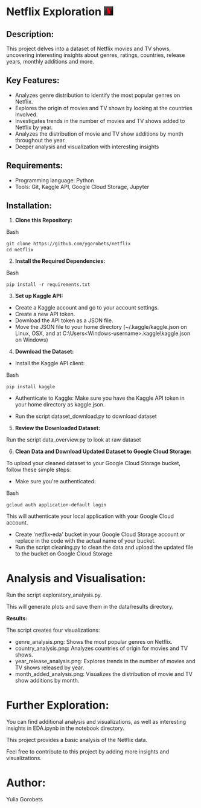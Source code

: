 # Netflix Exploration ![img.png](img.png)

## Description:

This project delves into a dataset of Netflix movies and TV shows, uncovering interesting insights about genres, ratings, countries, release years, monthly additions and more.

## Key Features:

* Analyzes genre distribution to identify the most popular genres on Netflix.
* Explores the origin of movies and TV shows by looking at the countries involved.
* Investigates trends in the number of movies and TV shows added to Netflix by year.
* Analyzes the distribution of movie and TV show additions by month throughout the year.
* Deeper analysis and visualization with interesting insights

## Requirements:

* Programming language: Python
* Tools: Git, Kaggle API, Google Cloud Storage, Jupyter

## Installation:

1. **Clone this Repository:**

Bash
```console
git clone https://github.com/ygorobets/netflix
cd netflix
```

2. **Install the Required Dependencies:**

Bash
```console
pip install -r requirements.txt
```

3. **Set up Kaggle API:**

* Create a Kaggle account and go to your account settings.
* Create a new API token.
* Download the API token as a JSON file.
* Move the JSON file to your home directory (~/.kaggle/kaggle.json on Linux, OSX, and at C:\Users\<Windows-username>\.kaggle\kaggle.json on Windows)

4. **Download the Dataset:**

* Install the Kaggle API client:

Bash

```console
pip install kaggle
```
* Authenticate to Kaggle: Make sure you have the Kaggle API token in your home directory as kaggle.json.

* Run the script dataset_download.py to download dataset 

5. **Review the Downloaded Dataset:** 

Run the script data_overview.py to look at raw dataset 

6. **Clean Data and Download Updated Dataset to Google Cloud Storage:**

To upload your cleaned dataset to your Google Cloud Storage bucket, follow these simple steps:

* Make sure you're authenticated:

Bash

```console
gcloud auth application-default login
```
This will authenticate your local application with your Google Cloud account.

* Create 'netflix-eda' bucket in your Google Cloud Storage account or replace in the code with the actual name of your bucket.
* Run the script cleaning.py to clean the data and upload the updated file to the bucket on Google Cloud Storage

# Analysis and Visualisation:
Run the script exploratory_analysis.py.

This will generate plots and save them in the data/results directory.

**Results:**

The script creates four visualizations:

* genre_analysis.png: Shows the most popular genres on Netflix.
* country_analysis.png: Analyzes countries of origin for movies and TV shows.
* year_release_analysis.png: Explores trends in the number of movies and TV shows released by year.
* month_added_analysis.png: Visualizes the distribution of movie and TV show additions by month.

# Further Exploration:

You can find additional analysis and visualizations, as well as interesting insights in EDA.ipynb in the notebook directory.

This project provides a basic analysis of the Netflix data. 

Feel free to contribute to this project by adding more insights and visualizations.


# Author:

Yulia Gorobets